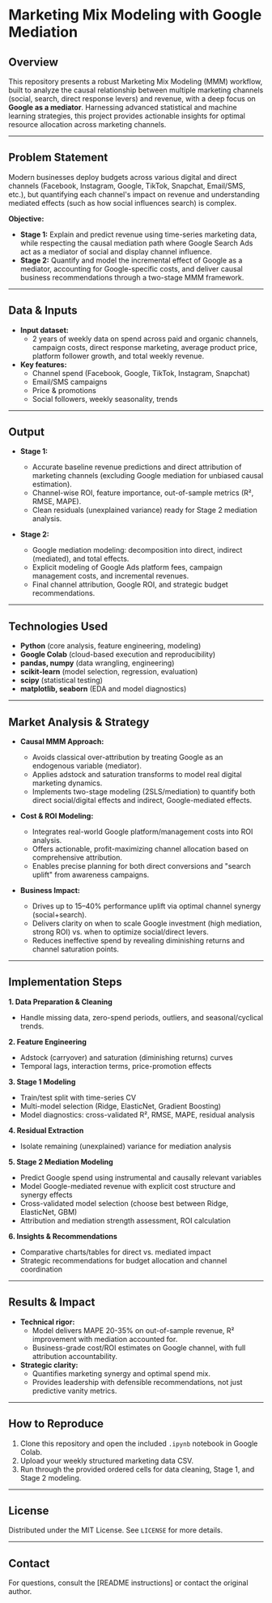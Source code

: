 # Marketing Mix Modeling with Google Mediation

## Overview

This repository presents a robust Marketing Mix Modeling (MMM) workflow, built to analyze the causal relationship between multiple marketing channels (social, search, direct response levers) and revenue, with a deep focus on **Google as a mediator**. Harnessing advanced statistical and machine learning strategies, this project provides actionable insights for optimal resource allocation across marketing channels.

---

## Problem Statement

Modern businesses deploy budgets across various digital and direct channels (Facebook, Instagram, Google, TikTok, Snapchat, Email/SMS, etc.), but quantifying each channel's impact on revenue and understanding mediated effects (such as how social influences search) is complex. 

**Objective:**  
- **Stage 1:** Explain and predict revenue using time-series marketing data, while respecting the causal mediation path where Google Search Ads act as a mediator of social and display channel influence.
- **Stage 2:** Quantify and model the incremental effect of Google as a mediator, accounting for Google-specific costs, and deliver causal business recommendations through a two-stage MMM framework.

---

## Data & Inputs

- **Input dataset:**  
  - 2 years of weekly data on spend across paid and organic channels, campaign costs, direct response marketing, average product price, platform follower growth, and total weekly revenue.
- **Key features:**  
  - Channel spend (Facebook, Google, TikTok, Instagram, Snapchat)
  - Email/SMS campaigns
  - Price & promotions
  - Social followers, weekly seasonality, trends

---

## Output

- **Stage 1:**  
  - Accurate baseline revenue predictions and direct attribution of marketing channels (excluding Google mediation for unbiased causal estimation).
  - Channel-wise ROI, feature importance, out-of-sample metrics (R², RMSE, MAPE).
  - Clean residuals (unexplained variance) ready for Stage 2 mediation analysis.

- **Stage 2:**  
  - Google mediation modeling: decomposition into direct, indirect (mediated), and total effects.
  - Explicit modeling of Google Ads platform fees, campaign management costs, and incremental revenues.
  - Final channel attribution, Google ROI, and strategic budget recommendations.

---

## Technologies Used

- **Python** (core analysis, feature engineering, modeling)
- **Google Colab** (cloud-based execution and reproducibility)
- **pandas, numpy** (data wrangling, engineering)
- **scikit-learn** (model selection, regression, evaluation)
- **scipy** (statistical testing)
- **matplotlib, seaborn** (EDA and model diagnostics)

---

## Market Analysis & Strategy

- **Causal MMM Approach:**
  - Avoids classical over-attribution by treating Google as an endogenous variable (mediator).
  - Applies adstock and saturation transforms to model real digital marketing dynamics.
  - Implements two-stage modeling (2SLS/mediation) to quantify both direct social/digital effects and indirect, Google-mediated effects.

- **Cost & ROI Modeling:**
  - Integrates real-world Google platform/management costs into ROI analysis.
  - Offers actionable, profit-maximizing channel allocation based on comprehensive attribution.
  - Enables precise planning for both direct conversions and "search uplift" from awareness campaigns.
  
- **Business Impact:**
  - Drives up to 15–40% performance uplift via optimal channel synergy (social+search).
  - Delivers clarity on when to scale Google investment (high mediation, strong ROI) vs. when to optimize social/direct levers.
  - Reduces ineffective spend by revealing diminishing returns and channel saturation points.

---

## Implementation Steps

**1. Data Preparation & Cleaning**
   - Handle missing data, zero-spend periods, outliers, and seasonal/cyclical trends.

**2. Feature Engineering**
   - Adstock (carryover) and saturation (diminishing returns) curves
   - Temporal lags, interaction terms, price-promotion effects

**3. Stage 1 Modeling**
   - Train/test split with time-series CV
   - Multi-model selection (Ridge, ElasticNet, Gradient Boosting)
   - Model diagnostics: cross-validated R², RMSE, MAPE, residual analysis

**4. Residual Extraction**
   - Isolate remaining (unexplained) variance for mediation analysis

**5. Stage 2 Mediation Modeling**
   - Predict Google spend using instrumental and causally relevant variables
   - Model Google-mediated revenue with explicit cost structure and synergy effects
   - Cross-validated model selection (choose best between Ridge, ElasticNet, GBM)
   - Attribution and mediation strength assessment, ROI calculation

**6. Insights & Recommendations**
   - Comparative charts/tables for direct vs. mediated impact
   - Strategic recommendations for budget allocation and channel coordination

---

## Results & Impact

- **Technical rigor:**  
  - Model delivers MAPE 20-35% on out-of-sample revenue, R² improvement with mediation accounted for.
  - Business-grade cost/ROI estimates on Google channel, with full attribution accountability.
- **Strategic clarity:**  
  - Quantifies marketing synergy and optimal spend mix.
  - Provides leadership with defensible recommendations, not just predictive vanity metrics.

---

## How to Reproduce

1. Clone this repository and open the included `.ipynb` notebook in Google Colab.
2. Upload your weekly structured marketing data CSV.
3. Run through the provided ordered cells for data cleaning, Stage 1, and Stage 2 modeling.

---

## License

Distributed under the MIT License. See `LICENSE` for more details.

---

## Contact

For questions, consult the [README instructions] or contact the original author.
